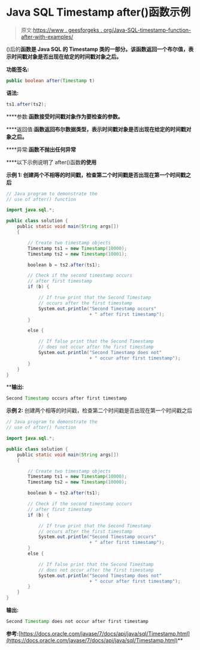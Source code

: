 # Java SQL Timestamp after()函数示例

> 原文:[https://www . geesforgeks . org/Java-SQL-timestamp-function-after-with-examples/](https://www.geeksforgeeks.org/java-sql-timestamp-after-function-with-examples/)

()后的**函数是 Java SQL 的 Timestamp 类的一部分。该函数返回一个布尔值，表示时间戳对象是否出现在给定的时间戳对象之后。**

****功能签名:****

```java
public boolean after(Timestamp t)
```

****语法:****

```java
ts1.after(ts2);
```

****参数:**函数接受时间戳对象作为要检查的参数。**

****返回值:**函数返回布尔数据类型，表示时间戳对象是否出现在给定的时间戳对象之后。**

****异常:**函数不抛出任何异常**

****以下示例说明了 after()函数**的使用**

****示例 1:** 创建两个不相等的时间戳，检查第二个时间戳是否出现在第一个时间戳之后**

```java
// Java program to demonstrate the
// use of after() function

import java.sql.*;

public class solution {
    public static void main(String args[])
    {

        // Create two timestamp objects
        Timestamp ts1 = new Timestamp(10000);
        Timestamp ts2 = new Timestamp(10001);

        boolean b = ts2.after(ts1);

        // Check if the second timestamp occurs
        // after first timestamp
        if (b) {

            // If true print that the Second Timestamp
            // occurs after the first timestamp
            System.out.println("Second Timestamp occurs"
                               + " after first timestamp");
        }

        else {

            // If false print that the Second Timestamp
            // does not occur after the first timestamp
            System.out.println("Second Timestamp does not"
                               + " occur after first timestamp");
        }
    }
}
```

****输出:**

```java
Second Timestamp occurs after first timestamp

```

**示例 2:** 创建两个相等的时间戳，检查第二个时间戳是否出现在第一个时间戳之后

```java
// Java program to demonstrate the
// use of after() function

import java.sql.*;

public class solution {
    public static void main(String args[])
    {

        // Create two timestamp objects
        Timestamp ts1 = new Timestamp(10000);
        Timestamp ts2 = new Timestamp(10000);

        boolean b = ts2.after(ts1);

        // Check if the second timestamp occurs
        // after first timestamp
        if (b) {

            // If true print that the Second Timestamp
            // occurs after the first timestamp
            System.out.println("Second Timestamp occurs"
                               + " after first timestamp");
        }
        else {

            // If false print that the Second Timestamp
            // does not occur after the first timestamp
            System.out.println("Second Timestamp does not"
                               + " occur after first timestamp");
        }
    }
}
```

**输出:**

```java
Second Timestamp does not occur after first timestamp

```

**参考:**[https://docs.oracle.com/javase/7/docs/api/java/sql/Timestamp.html](https://docs.oracle.com/javase/7/docs/api/java/sql/Timestamp.html)**